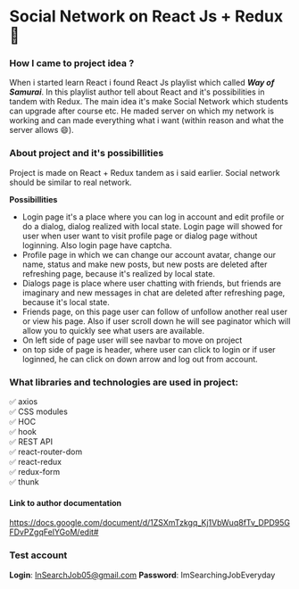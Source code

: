 # Social Network on React Js + Redux :eyes:
### How I came to project idea ?
When i started learn React i found React Js playlist which called ***Way of Samurai***.
In this playlist author tell about React and it's possibilities in tandem with Redux.
The main idea it's make Social Network which students can upgrade after course etc. He maded server on which my network is working and can made everything what i want (within reason and what the server allows :smile:).

### About project and it's possibillities
Project is made on React + Redux tandem as i said earlier. Social network should be similar to real network.

**Possibillities**
- Login page it's a place where you can log in account and edit profile or do a dialog, dialog realized with local state. Login page will showed for user when user want to visit profile page or dialog page without loginning. Also login page have captcha.  
- Profile page in which we can change our account avatar, change our name, status and make new posts, but new posts are deleted after refreshing page, because it's realized by local state.
- Dialogs page is place where user chatting with friends, but friends are imaginary and new messages in chat are deleted after refreshing page, because it's local state.
- Friends page, on this page user can follow of unfollow another real user or view his page. Also if user scroll down he will see paginator which will allow you to quickly see what users are available.
- On left side of page user will see navbar to move on project
- on top side of page is header, where user can click to login or if user loginned, he can click on down arrow and log out from account.

### What libraries and technologies are used in project:
:white_check_mark: axios <br>
:white_check_mark: CSS modules <br>
:white_check_mark: HOC <br>
:white_check_mark: hook <br>
:white_check_mark: REST API <br>
:white_check_mark: react-router-dom <br>
:white_check_mark: react-redux <br>
:white_check_mark: redux-form <br>
:white_check_mark: thunk <br>
#### Link to author documentation
https://docs.google.com/document/d/1ZSXmTzkgq_Kj1VbWuq8fTv_DPD95GFDvPZgqFeIYGoM/edit#
###  Test account 
**Login**: InSearchJob05@gmail.com
**Password**: ImSearchingJobEveryday
